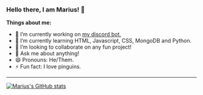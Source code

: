 ### Hello there, I am Marius! 👋

**Things about me:**
- 🔭 I’m currently working on [my discord bot.](https://top.gg/bot/863559667279462410)
- 🌱 I’m currently learning HTML, Javascript, CSS, MongoDB and Python.
- 👯 I’m looking to collaborate on any fun project!
- 💬 Ask me about anything!
- 😄 Pronouns: He/Them.
- ⚡ Fun fact: I love pinguins.

---
[![Marius's GitHub stats](https://github-readme-stats.vercel.app/api?username=Mariuseledy&theme=tokyonight)](https://github.com/Mariuseledy/github-readme-stats)
